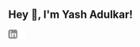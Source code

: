 ## Hey 👋, I'm Yash Adulkar!
<a href='https://www.linkedin.com/in/yashadulkar/'><img align='left' alt="LinkedIn" src="https://github.com/imyashadulkar/imyashadulkar/blob/master/linkedin.svg" height='18px'/></a>
<a href='https://x.com/imyashadulkar'><img align='left' alt="Twitter" src="https://github.com/imyashadulkar/imyashadulkar/blob/master/x.svg" height='18px'/></a>


